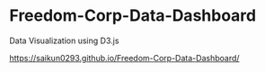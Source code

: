 # Freedom-Corp-Data-Dashboard
Data Visualization using D3.js

https://saikun0293.github.io/Freedom-Corp-Data-Dashboard/
